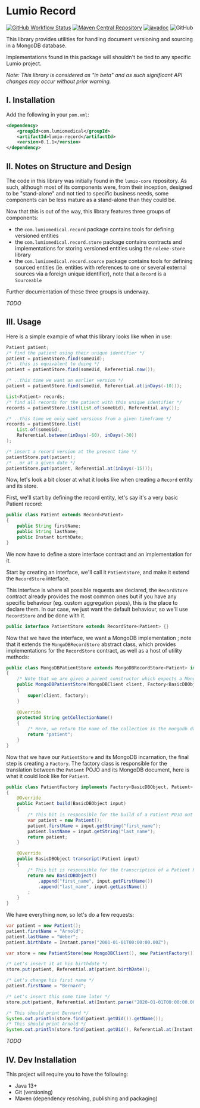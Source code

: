 # Lumio Record

[![GitHub Workflow Status](https://img.shields.io/github/workflow/status/lumio-medical/lumio-record/Java%20CI%20with%20Maven)](https://github.com/lumio-medical/lumio-record/actions?query=workflow%3A%22Java+CI+with+Maven%22)
[![Maven Central Repository](https://maven-badges.herokuapp.com/maven-central/com.lumiomedical/lumio-record/badge.svg)](https://maven-badges.herokuapp.com/maven-central/com.lumiomedical/lumio-record)
[![javadoc](https://javadoc.io/badge2/com.lumiomedical/lumio-record/javadoc.svg)](https://javadoc.io/doc/com.lumiomedical/lumio-record)
![GitHub](https://img.shields.io/github/license/lumio-medical/lumio-record)

This library provides utilities for handling document versioning and sourcing in a MongoDB database.

Implementations found in this package will shouldn't be tied to any specific Lumio project.

_Note: This library is considered as "in beta" and as such significant API changes may occur without prior warning._

## I. Installation

Add the following in your `pom.xml`:

```xml
<dependency>
    <groupId>com.lumiomedical</groupId>
    <artifactId>lumio-record</artifactId>
    <version>0.1.1</version>
</dependency>
```

## II. Notes on Structure and Design

The code in this library was initially found in the `lumio-core` repository.
As such, although most of its components were, from their inception, designed to be "stand-alone" and not tied to specific business needs, some components can be less mature as a stand-alone than they could be.

Now that this is out of the way, this library features three groups of components:
* the `com.lumiomedical.record` package contains tools for defining versioned entities
* the `com.lumiomedical.record.store` package contains contracts and implementations for storing versioned entities using the `noleme-store` library
* the `com.lumiomedical.record.source` package contains tools for defining sourced entities (ie. entities with references to one or several external sources via a foreign unique identifier), note that a `Record` is a `Sourceable`

Further documentation of these three groups is underway. 

_TODO_

## III. Usage

Here is a simple example of what this library looks like when in use:

```java
Patient patient;
/* find the patient using their unique identifier */
patient = patientStore.find(someUid);
/* ..this is equivalent to doing */
patient = patientStore.find(someUid, Referential.now());

/* ..this time we want an earlier version */
patient = patientStore.find(someUid, Referential.at(inDays(-10)));

List<Patient> records;
/* find all records for the patient with this unique identifier */
records = patientStore.list(List.of(someUid), Referential.any());

/* ..this time we only want versions from a given timeframe */
records = patientStore.list(
    List.of(someUid),
    Referential.between(inDays(-60), inDays(-30))
);

/* insert a record version at the present time */
patientStore.put(patient);
/* ..or at a given date */
patientStore.put(patient, Referential.at(inDays(-15)));
```

Now, let's look a bit closer at what it looks like when creating a `Record` entity and its store. 

First, we'll start by defining the record entity, let's say it's a very basic Patient record:

```java
public class Patient extends Record<Patient>
{
    public String firstName;
    public String lastName;
    public Instant birthDate;
}
```

We now have to define a store interface contract and an implementation for it.

Start by creating an interface, we'll call it `PatientStore`, and make it extend the `RecordStore` interface.

This interface is where all possible requests are declared, the `RecordStore` contract already provides the most common ones but if you have any specific behaviour (eg. custom aggregation pipes), this is the place to declare them.
In our case, we just want the default behaviour, so we'll use `RecordStore` and be done with it.  

```java
public interface PatientStore extends RecordStore<Patient> {}
```

Now that we have the interface, we want a MongoDB implementation ; note that it extends the `MongoDBRecordStore` abstract class, which provides implementations for the `RecordStore` contract, as well as a host of utility methods:

```java
public class MongoDBPatientStore extends MongoDBRecordStore<Patient> implements PatientStore
{
    /* Note that we are given a parent constructor which expects a MongoDBClient and a Factory, we'll talk about them in a moment */
    public MongoDBPatientStore(MongoDBClient client, Factory<BasicDBObject, Patient> factory)
    {
        super(client, factory);
    }
    
    @Override
    protected String getCollectionName()
    {
        /* Here, we return the name of the collection in the mongodb database, it can be anything we want */
        return "patient";
    }
}
```

Now that we have our `PatientStore` and its MongoDB incarnation, the final step is creating a `Factory`.
The factory class is responsible for the translation between the `Patient` POJO and its MongoDB document, here is what it could look like for `Patient`.

```java
public class PatientFactory implements Factory<BasicDBObject, Patient>
{
    @Override
    public Patient build(BasicDBObject input)
    {
        /* This bit is responsible for the build of a Patient POJO out of a MongoDB document */
        var patient = new Patient();
        patient.firstName = input.getString("first_name");
        patient.lastName = input.getString("last_name");
        return patient;
    }

    @Override
    public BasicDBObject transcript(Patient input)
    {
        /* This bit is responsible for the transcription of a Patient POJO into a MongoDB document */
        return new BasicDBObject()
            .append("first_name", input.getFirstName())
            .append("last_name", input.getLastName())
        ;
    }
}
```

We have everything now, so let's do a few requests:

```java
var patient = new Patient();
patient.firstName = "Arnold";
patient.lastName = "Weber";
patient.birthDate = Instant.parse("2001-01-01T00:00:00.00Z");

var store = new PatientStore(new MongoDBClient(), new PatientFactory());

/* Let's insert it at his birthdate */
store.put(patient, Referential.at(patient.birthDate));

/* Let's change his first name */
patient.firstName = "Bernard";

/* Let's insert this some time later */
store.put(patient, Referential.at(Instant.parse("2020-01-01T00:00:00.00Z")));

/* This should print Bernard */
System.out.println(store.find(patient.getUid()).getName());
/* This should print Arnold */
System.out.println(store.find(patient.getUid(), Referential.at(Instant.parse("2010-01-01T00:00:00.00Z"))).getName());
```

_TODO_

## IV. Dev Installation

This project will require you to have the following:

* Java 13+
* Git (versioning)
* Maven (dependency resolving, publishing and packaging) 
